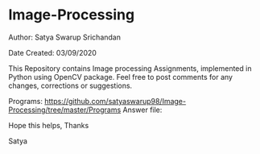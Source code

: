 # Image-Processing

Author: Satya Swarup Srichandan

Date Created: 03/09/2020

This Repository contains Image processing Assignments, implemented in Python using OpenCV package.
Feel free to post comments for any changes, corrections or suggestions.

Programs: https://github.com/satyaswarup98/Image-Processing/tree/master/Programs
Answer file: 



Hope this helps, 
Thanks

Satya
